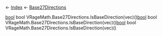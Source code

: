 ← [Index](Api-Index) ← [Base27Directions](VRageMath.Base27Directions)

[bool](System.Boolean) bool VRageMath.Base27Directions.IsBaseDirection(vec)()[bool](System.Boolean) bool VRageMath.Base27Directions.IsBaseDirection(vec)()[bool](System.Boolean) bool VRageMath.Base27Directions.IsBaseDirection(vec)()